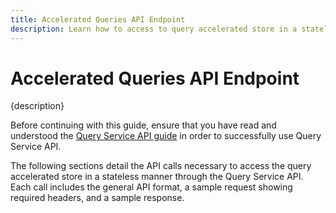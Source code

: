 ```yaml
---
title: Accelerated Queries API Endpoint
description: Learn how to access to query accelerated store in a stateless manner. This document provides sample HTTP requests and responses for the Query Service accelerated-queries endpoint.
---
```

# Accelerated Queries API Endpoint

{description}

Before continuing with this guide, ensure that you have read and understood the [Query Service API guide](./getting-started.md) in order to successfully use Query Service API.

The following sections detail the API calls necessary to access the query accelerated store in a stateless manner through the Query Service API. Each call includes the general API format, a sample request showing required headers, and a sample response.
